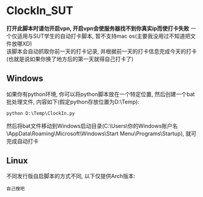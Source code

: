 # ClockIn_SUT

**打开此脚本时请勿开启vpn, 开启vpn会使服务器找不到你真实ip而使打卡失败**
一个仅适用与SUT学生的自动打卡脚本, 暂不支持mac os(主要我没用过不知道把文件放哪XD)   
该脚本会自动抓取你前一天的打卡记录, 并根据前一天的打卡信息完成今天的打卡(也就是说如果你换了地方后的第一天就得自己打卡了) 
## Windows
如果你有python环境, 你可以将python脚本放在一个特定位置, 然后创建一个bat批处理文件, 内容如下(假定python存放位置为D:\\Temp):
```bat
python D:\Temp\ClockIn.py
```
然后将bat文件移动到Windows启动目录(C:\Users\你的Windows账户名\AppData\Roaming\Microsoft\Windows\Start Menu\Programs\Startup), 就可完成自动打卡
## Linux
不同发行版自启脚本的方式不同, 以下仅提供Arch版本:  
```
自己搜吧
```
